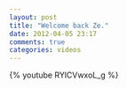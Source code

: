 ```yaml
---
layout: post
title: "Welcome back Ze."
date: 2012-04-05 23:17
comments: true
categories: videos
---
```


{% youtube RYlCVwxoL_g %}
